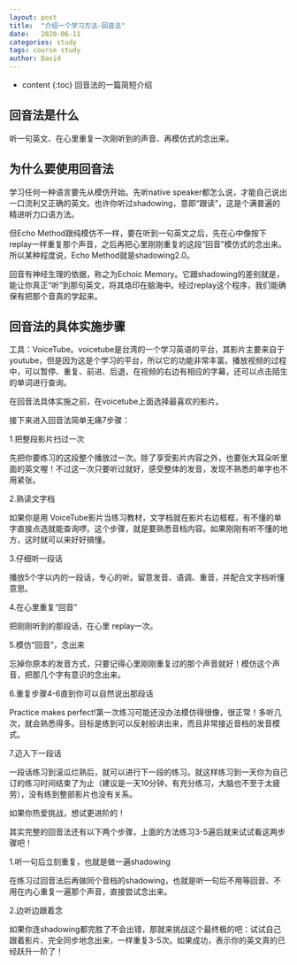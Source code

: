 ```yaml
---
layout: post
title:  "介绍一个学习方法-回音法"
date:   2020-06-11
categories: study
tags: course study
author: David
---
```


* content
{:toc}
回音法的一篇简短介绍




## 回音法是什么

听一句英文、在心里重复一次刚听到的声音、再模仿式的念出来。

## 为什么要使用回音法

学习任何一种语言要先从模仿开始。先听native speaker都怎么说，才能自己说出一口流利又正确的英文。也许你听过shadowing，意即“跟读”，这是个满普遍的精进听力口语方法。

但Echo Method跟纯模仿不一样，要在听到一句英文之后，先在心中像按下replay一样重复那个声音，之后再把心里刚刚重复的这段“回音”模仿式的念出来。所以某种程度说，Echo
Method就是shadowing2.0。

回音有神经生理的依据，称之为Echoic Memory。它跟shadowing的差别就是，能让你真正“听”到那句英文，将其烙印在脑海中。经过replay这个程序，我们能确保有把那个音真的学起来。

## 回音法的具体实施步骤

工具：VoiceTube。voicetube是台湾的一个学习英语的平台，其影片主要来自于youtube，但是因为这是个学习的平台，所以它的功能非常丰富。播放视频的过程中，可以暂停、重复、前进、后退，在视频的右边有相应的字幕，还可以点击陌生的单词进行查询。

在回音法具体实施之前，在voicetube上面选择最喜欢的影片。

接下来进入回音法简单无痛7步骤：

1.把整段影片扫过一次

先把你要练习的这段整个播放过一次。除了享受影片内容之外，也要张大耳朵听里面的英文喔！不过这一次只要听过就好，感受整体的发音，发现不熟悉的单字也不用紧张。

2.熟读文字档

如果你是用
VoiceTube影片当练习教材，文字档就在影片右边框框，有不懂的单字直接点选就能查询啰。这个步骤，就是要熟悉音档内容。如果刚刚有听不懂的地方，这时就可以来好好搞懂。

3.仔细听一段话

播放5个字以内的一段话，专心的听。留意发音、语调、重音，并配合文字档听懂意思。

4.在心里重复“回音”

把刚刚听到的那段话，在心里 replay一次。

5.模仿“回音”，念出来

忘掉你原本的发音方式，只要记得心里刚刚重复过的那个声音就好！模仿这个声音，把那几个字有意识的念出来。

6.重复步骤4-6直到你可以自然说出那段话

Practice makes perfect!第一次练习可能还没办法模仿得很像，很正常！多听几次，就会熟悉得多。目标是练到可以反射般讲出来，而且非常接近音档的发音模式。

7.迈入下一段话

一段话练习到滚瓜烂熟后，就可以进行下一段的练习。就这样练习到一天你为自己订的练习时间结束了为止（建议是一天10分钟，有充分练习，大脑也不至于太疲劳），没有练到整部影片也没有关系。

如果你热爱挑战，想试更进阶的！

其实完整的回音法还有以下两个步骤，上面的方法练习3-5遍后就来试试看这两步骤吧！

1.听一句后立刻重复，也就是做一遍shadowing

在练习过回音法后再做同个音档的shadowing，也就是听一句后不用等回音、不用在内心重复一遍那个声音，直接尝试念出来。

2.边听边跟着念

如果你连shadowing都完胜了不会出错，那就来挑战这个最终极的吧：试试自己跟着影片、完全同步地念出来，一样重复3-5次。如果成功，表示你的英文真的已经跃升一阶了！